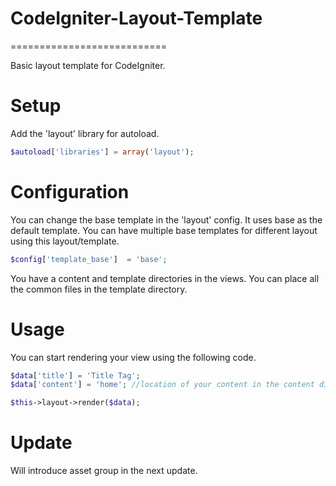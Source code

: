 # CodeIgniter-Layout-Template
===========================

Basic layout template for CodeIgniter. 

# Setup

Add the 'layout' library for autoload. 

```php
$autoload['libraries'] = array('layout');
```

# Configuration

You can change the base template in the 'layout' config. It uses base as the default template. You can have multiple base templates for different layout using this layout/template.

```php
$config['template_base']  = 'base';
```

You have a content and template directories in the views. You can place all the common files in the template directory.

# Usage

You can start rendering your view using the following code. 

```php
$data['title'] = 'Title Tag'; 
$data['content'] = 'home'; //location of your content in the content directory under views.

$this->layout->render($data);
```

# Update

Will introduce asset group in the next update. 